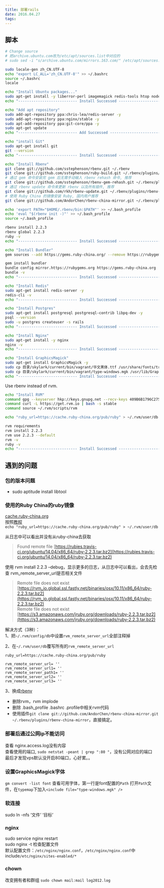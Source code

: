 ```yaml
---
title: 部署rails
date: 2016.04.27
tags:
---
```


## 脚本

```sh
# Change source
# 把archive.ubuntu.com改为/etc/apt/sources.list中对应的
# sudo sed -i "s/archive.ubuntu.com/mirrors.163.com/" /etc/apt/sources.list

sudo locale-gen zh_CN.UTF-8
echo "export LC_ALL='zh_CN.UTF-8'" >> ~/.bashrc
source ~/.bashrc
locale

echo "Install Ubuntu packages..."
sudo apt-get install -y liberror-perl imagemagick redis-tools htop nodejs
echo "--------------------------- Install Successed -----------------------------"

echo "Add apt repository"
sudo add-apt-repository ppa:chris-lea/redis-server -y
sudo add-apt-repository ppa:nginx/stable -y
sudo apt-add-repository ppa:git-core/ppa -y
sudo apt-get update
echo "--------------------------- Add Successed -----------------------------"

echo "install Git"
sudo apt-get install git
git --version
echo "--------------------------- Install Successed -----------------------------"

echo "Install Rbenv"
git clone git://github.com/sstephenson/rbenv.git ~/.rbenv
git clone git://github.com/sstephenson/ruby-build.git ~/.rbenv/plugins/ruby-build
# 通过 gem 命令安装完 gem 后无需手动输入 rbenv rehash 命令, 推荐
git clone git://github.com/sstephenson/rbenv-gem-rehash.git ~/.rbenv/plugins/rbenv-gem-rehash
# 通过 rbenv update 命令来更新 rbenv 以及所有插件, 推荐
git clone git://github.com/rkh/rbenv-update.git ~/.rbenv/plugins/rbenv-update
# 使用 Ruby China 的镜像安装 Ruby, 国内用户推荐
git clone git://github.com/AndorChen/rbenv-china-mirror.git ~/.rbenv/plugins/rbenv-china-mirror

echo 'export PATH="$HOME/.rbenv/bin:$PATH"' >> ~/.bash_profile
echo 'eval "$(rbenv init -)"' >> ~/.bash_profile
source ~/.bash_profile

rbenv install 2.2.3
rbenv global 2.2.3
ruby -v
echo "--------------------------- Install Successed -----------------------------"

echo "Install Bundler"
gem sources --add https://gems.ruby-china.org/ --remove https://rubygems.org/

gem install bundler
bundle config mirror.https://rubygems.org https://gems.ruby-china.org
bundle -v
echo "--------------------------- Install Successed -----------------------------"

echo "Install Redis"
sudo apt-get install redis-server -y
redis-cli -v
echo "--------------------------- Install Successed -----------------------------"

echo "Install Postgres"
sudo apt-get install postgresql postgresql-contrib libpq-dev -y
psql --version
sudo -u postgres createuser -s rails
echo "--------------------------- Install Successed -----------------------------"

echo "Install Nginx"
sudo apt-get install -y nginx
nginx -v
echo "--------------------------- Install Successed -----------------------------"

echo "Install GraphicsMagick"
sudo apt-get install GraphicsMagick -y
sudo cp 目录/skylark/current/bin/vagrant/华文黑体.ttf /usr/share/fonts/truetype/
sudo cp 目录/skylark/current/bin/vagrant/type-windows.mgk /usr/lib/GraphicsMagick-1.3.18/config
echo "--------------------------- Install Successed -----------------------------"
```



Use rbenv instead of rvm.  

```sh
echo "Install RVM"
command gpg --keyserver hkp://keys.gnupg.net --recv-keys 409B6B1796C275462A1703113804BB82D39DC0E3
command curl -L https://get.rvm.io | bash -s stable
command source ~/.rvm/scripts/rvm

echo "ruby_url=https://cache.ruby-china.org/pub/ruby" > ~/.rvm/user/db

rvm requirements
rvm install 2.2.3
rvm use 2.2.3 --default
rvm -v
ruby -v
echo "--------------------------- Install Successed -----------------------------"
```


## 遇到的问题

### 包的版本问题

- sudo aptitude install libtool

### 使用的Ruby China的ruby镜像

[cache.ruby-china.org](https://cache.ruby-china.org/pub/ruby)  
按照[教程](https://ruby-china.org/topics/29760)  
`echo "ruby_url=https://cache.ruby-china.org/pub/ruby" > ~/.rvm/user/db`

从日志中可以看出并没有从ruby-china去获取

> Found remote file [https://rubies.travis-ci.org/ubuntu/14.04/x86_64/ruby-2.2.3.tar.bz2](https://rubies.travis-ci.org/ubuntu/14.04/x86_64/ruby-2.2.3.tar.bz2)

使用 rvm install 2.2.3 –debug，显示更多的日志，从日志中可以看出，会去先检查 rvm_remote_server_url是否相关文件

> Remote file does not exist [https://rvm_io.global.ssl.fastly.net/binaries/osx/10.11/x86_64/ruby-2.2.3.tar.bz2](https://rvm_io.global.ssl.fastly.net/binaries/osx/10.11/x86_64/ruby-2.2.3.tar.bz2)  
> Remote file does not exist [https://s3.amazonaws.com/jruby.org/downloads/ruby-2.2.3.tar.bz2](https://s3.amazonaws.com/jruby.org/downloads/ruby-2.2.3.tar.bz2)

解决方式（3种）：  
1、把`~/.rvm/config/db`中设置`rvm_remote_server_url`全部注释掉

2、在`~/.rvm/user/db`覆写所有的`rvm_remote_server_url`  
```
ruby_url=https://cache.ruby-china.org/pub/ruby

rvm_remote_server_url= ''
rvm_remote_server_url1= ''
rvm_remote_server_path1= ''
rvm_remote_server_url2= ''
rvm_remote_server_url3= ''
```

3、换成[rbenv](https://github.com/rbenv/rbenv)

- 删除rvm，rvm implode
- 删除 .bash_profile .bashrc .profile中相关rvm代码
- 使用插件`git clone git://github.com/AndorChen/rbenv-china-mirror.git ~/.rbenv/plugins/rbenv-china-mirror`，直接搞定。

### 部署后通过公网ip不能访问

查看 nginx.access.log没有内容  
查看使用的端口, `sudo netstat -peant | grep ":80 "`，没有公网对应的端口  
最后才发现vps默认没开启80端口，心好累。。

### 设置GraphicsMagick字体

`gm convert -list font` 查看可用字体，第一行是font配置的`Path`
打开`Path`文件，在`typemap`下加入`<include file="type-windows.mgk" />`

### 软连接

sudo ln -nfs ‘文件’ ‘目标’

### nginx

sudo service nginx restart  
sudo nginx -t 检查配置文件  
默认配置文件：`/etc/nginx/nginx.conf`，`/etc/nginx/nginx.conf`中include`/etc/nginx/sites-enabled/*`

### chown

改变拥有者和群组 `sudo chown mail:mail log2012.log`
